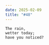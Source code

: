 ```yaml
---
date: 2025-02-09
title: "#48"
--- 
```


```text
The rain,
wetter today;
have you noticed?
```
<!--more-->
